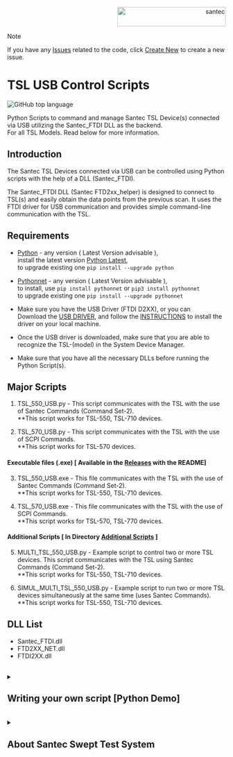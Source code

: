 <p align="right"> <a href="https://www.santec.com/jp/" target="_blank" rel="noreferrer"> <img src="https://www.santec.com/dcms_media/image/common_logo01.png" alt="santec" 
  width="250" height="45"/> </a> </p>

> [!NOTE]
> If you have any [Issues](https://github.com/santec-corporation/TSL_USB_Control_Scripts/issues) related to the code, click [Create New](https://github.com/santec-corporation/TSL_USB_Control_Scripts/issues/new) to create a new issue. 


<h1>TSL USB Control Scripts</h1>

![GitHub top language](https://img.shields.io/github/languages/top/santec-corporation/TSL_USB_Control_Scripts?color=blue)

Python Scripts to command and manage Santec TSL Device(s) connected via USB utilizing the Santec_FTDI DLL as the backend. <br>
For all TSL Models. Read below for more information.


<h2>Introduction</h2>

The Santec TSL Devices connected via USB can be controlled using Python scripts with the help of a DLL (Santec_FTDI).

The Santec_FTDI DLL (Santec FTD2xx_helper) is designed to connect to TSL(s) and easily obtain the data points from the previous scan. It uses the FTDI driver for USB communication and provides simple command-line communication with the TSL.


<h2>Requirements</h2>

  - [Python](https://www.python.org/) - any version ( Latest Version advisable ), <br>
    install the latest version [Python Latest](https://www.python.org/downloads/), <br>
    to upgrade existing one ``` pip install --upgrade python ```

  - [Pythonnet](https://pypi.org/project/pythonnet/) - any version ( Latest Version advisable ), <br>
    to install, use ``` pip install pythonnet ``` or ``` pip3 install pythonnet ``` <br>
    to upgrade existing one ```pip install --upgrade pythonnet```

  - Make sure you have the USB Driver (FTDI D2XX), or you can<br>
    Download the [USB DRIVER](https://downloads.santec.com/files/downloadfile/6dbd36cd-a29e-4ca0-a894-8ba4e4fdf0c5), and follow the [INSTRUCTIONS](https://github.com/santec-corporation/TSL_USB_Control_Scripts/blob/ea5c7f016f391d65151b16d61111f892415adb49/DLL/USB_Driver_Installation.pdf) to install the driver on your local machine.

  - Once the USB driver is downloaded, make sure that you are able to recognize the TSL-(model) in the System Device Manager.

  - Make sure that you have all the necessary DLLs before running the Python Script(s).



<h2>Major Scripts</h2>

  1) TSL_550_USB.py  -  This script communicates with the TSL with the use of Santec Commands (Command Set-2). <br>
**This script works for TSL-550, TSL-710 devices.

  2) TSL_570_USB.py  -  This script communicates with the TSL with the use of SCPI Commands. <br>
**This script works for TSL-570 devices.


  #### Executable files (.exe)  [ Available in the [Releases](https://github.com/santec-corporation/TSL_USB_Control_Scripts/releases) with the README]
  3) TSL_550_USB.exe  -  This file communicates with the TSL with the use of Santec Commands (Command Set-2). <br>
**This script works for TSL-550, TSL-710 devices.

  4) TSL_570_USB.exe  -  This file communicates with the TSL with the use of SCPI Commands. <br>
**This script works for TSL-570, TSL-770 devices.


  #### Additional Scripts [ In Directory [Additional Scripts](https://github.com/santec-corporation/TSL_USB_Control_Scripts/tree/89912792db0268fdf18e949810e1efa820066026/Additional%20Scripts) ]
  
  5) MULTI_TSL_550_USB.py  -  Example script to control two or more TSL devices. This script communicates with the TSL using Santec Commands (Command Set-2). <br>
**This script works for TSL-550, TSL-710 devices.

  6) SIMUL_MULTI_TSL_550_USB.py  -  Example script to run two or more TSL devices simultaneously at the same time (uses Santec Commands). <br>
**This script works for TSL-550, TSL-710 devices.


<h2>DLL List</h2>

  - Santec_FTDI.dll
  - FTD2XX_NET.dll
  - FTDI2XX.dll
<br>

<details>
<summary><h2>Writing your own script [Python Demo]</h2> </summary>

1) Make sure that the DLL directory contains all the three DLLs in the same directory as your script.
2) Basic Imports, 
    ```python
    import clr      # Using the 'pythonnet' package, which provides Python bindings for .NET
    import sys      # Using sys to modify the import path to include a specific directory (assembly_path)
    ```
    
3) Accessing the DLL,
    ```python
    assembly_path = r".\DLL"                                                
    sys.path.append(assembly_path)
    ref = clr.AddReference(r"Santec_FTDI")
    ```

4) Importing the namespace and creating an instance to the main class,
    ```python
    import Santec_FTDI as ftdi              # Santec_FTDI is the main namespace
    
    TSL = ftdi.FTD2xx_helper()              # TSL is an instance to the class FTD2xx_helper
    ```

5) To print the list of connected TSLs with their information (mainly Serial Number),
    Using the properties of the DLL (check the README of the DLL directory for more info)
    ```python
    for i in range(TSL.numDevices):
        print("Device Index: {}".format(i))
        print("Type: {}".format(TSL.ftdiDeviceList[i].Type))
        print("ID: {:x}".format(TSL.ftdiDeviceList[i].ID))
        print("Location ID: {:x}".format(TSL.ftdiDeviceList[i].LocId))
        print("Serial Number: {}".format(TSL.ftdiDeviceList[i].SerialNumber))
        print("Description: {}".format(TSL.ftdiDeviceList[i].Description))
        print("")
    ```

6) Creating a new instance to initialize and control the specific TSL device by passing the Serial Number as a parameter,
    ```python
    TSL = ftdi.FTD2xx_helper('15070009')        # Replace the with the Instrument Serial Number
    ```
    If you have more than one TSL connected,
    ```python
    TSL1 = ftdi.FTD2xx_helper('15070009')       # Replace the with the Instrument Serial Number
    TSL2 = ftdi.FTD2xx_helper('18060009')       # Replace the with the Instrument Serial Number
    .
    .
    TSLn = ftdi.FTD2xx_helper('00000000')
    ```

7) Use the Query() method for querying or reading from the TSL by passing in the instrument command,
    ```python
    TSL.Query('*IDN?')                 # Outputs: SANTEC TSL-(ModelNo.), Serial Number, Version Number
    ```
    
    Moreover, for specifically querying or reading the device identification information, you can use the below method,
    ```python
    TSL.QueryIdn()                     # Outputs: SANTEC TSL-(ModelNo.), Serial Number, Version Number
    ```

8) Use the Write() method for writing to the TSL,
    ```python
    TSL.Write('OP10')                   # Sets the Output power of TSL to 10dBm(or mW)
    ```

9) Reading the Wavelength data from the TSL, <br>

 - For TSL-550, TSL-710, using the GetAllDataPointsFromLastScan_SantecCommand() method,
    ```python
    Wavelength = [i/10000 for i in TSL.GetAllDataPointsFromLastScan_SantecCommand()]          
    print('\nWavelength data of TSL: \n', Wavelength)
    
    # Outputs: 
   Wavelength data of TSL:
   [1500.002, 1500.0958, 1500.2018,........, 1600]
    ```
- For TSL-570, using the GetAllDataPointsFromLastScan_SCPICommand() method,
    ```python
    Wavelength = [i/10000 for i in TSL.GetAllDataPointsFromLastScan_SCPICommand()]          
    print('\nWavelength data of TSL: \n', Wavelength)
    
    # Outputs: 
  Wavelength data of TSL:
  [1500.002, 1500.0958, 1500.2018,........, 1600]
    ```
  
9) To close the USB connection through the FTDI driver, any future commands sent will throw an exception, as the connection is closed,
    ```python
    TSL.CloseUSBConnection()
    ```
  </details> 
  
<br>
<details>
<summary><h2>About Santec Swept Test System</h2></summary>

### What is STS IL PDL?
  The Swept Test System is the photonic solution by Santec Corp. to perform Wavelength 
  Dependent Loss characterization of passive optical devices.
  It consists of:
  - A light source: Santec’s Tunable Semiconductor Laser (TSL);
  - A power meter: Santec’s Multi-port Power Meter (MPM);
   

### For more information on the Swept Test System [CLICK HERE](https://inst.santec.com/products/componenttesting/sts)
</details>

